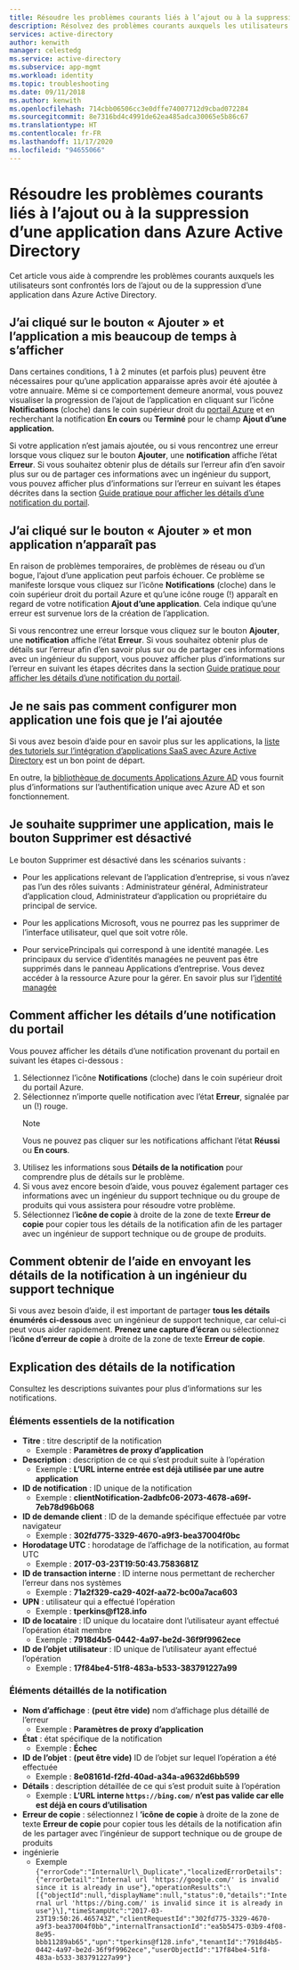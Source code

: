 ```yaml
---
title: Résoudre les problèmes courants liés à l’ajout ou à la suppression d’une application dans Azure Active Directory
description: Résolvez des problèmes courants auxquels les utilisateurs sont confrontés lors de l’ajout ou de la suppression d’une application dans Azure Active Directory.
services: active-directory
author: kenwith
manager: celestedg
ms.service: active-directory
ms.subservice: app-mgmt
ms.workload: identity
ms.topic: troubleshooting
ms.date: 09/11/2018
ms.author: kenwith
ms.openlocfilehash: 714cbb06506cc3e0dffe74007712d9cbad072284
ms.sourcegitcommit: 8e7316bd4c4991de62ea485adca30065e5b86c67
ms.translationtype: HT
ms.contentlocale: fr-FR
ms.lasthandoff: 11/17/2020
ms.locfileid: "94655066"
---
```

# <a name="troubleshoot-common-problem-adding-or-removing-an-application-to-azure-active-directory"></a>Résoudre les problèmes courants liés à l’ajout ou à la suppression d’une application dans Azure Active Directory
Cet article vous aide à comprendre les problèmes courants auxquels les utilisateurs sont confrontés lors de l’ajout ou de la suppression d’une application dans Azure Active Directory.

## <a name="i-clicked-the-add-button-and-my-application-took-a-long-time-to-appear"></a>J’ai cliqué sur le bouton « Ajouter » et l’application a mis beaucoup de temps à s’afficher
Dans certaines conditions, 1 à 2 minutes (et parfois plus) peuvent être nécessaires pour qu’une application apparaisse après avoir été ajoutée à votre annuaire. Même si ce comportement demeure anormal, vous pouvez visualiser la progression de l’ajout de l’application en cliquant sur l’icône **Notifications** (cloche) dans le coin supérieur droit du [portail Azure](https://portal.azure.com/) et en recherchant la notification **En cours** ou **Terminé** pour le champ **Ajout d’une application.**

Si votre application n’est jamais ajoutée, ou si vous rencontrez une erreur lorsque vous cliquez sur le bouton **Ajouter**, une **notification** affiche l’état **Erreur**. Si vous souhaitez obtenir plus de détails sur l’erreur afin d’en savoir plus sur ou de partager ces informations avec un ingénieur du support, vous pouvez afficher plus d’informations sur l’erreur en suivant les étapes décrites dans la section [Guide pratique pour afficher les détails d’une notification du portail](#how-to-see-the-details-of-a-portal-notification).

## <a name="i-clicked-the-add-button-and-my-application-didnt-appear"></a>J’ai cliqué sur le bouton « Ajouter » et mon application n’apparaît pas
En raison de problèmes temporaires, de problèmes de réseau ou d’un bogue, l’ajout d’une application peut parfois échouer. Ce problème se manifeste lorsque vous cliquez sur l’icône **Notifications** (cloche) dans le coin supérieur droit du portail Azure et qu’une icône rouge (!) apparaît en regard de votre notification **Ajout d’une application**. Cela indique qu’une erreur est survenue lors de la création de l’application.

Si vous rencontrez une erreur lorsque vous cliquez sur le bouton **Ajouter**, une **notification** affiche l’état **Erreur**. Si vous souhaitez obtenir plus de détails sur l’erreur afin d’en savoir plus sur ou de partager ces informations avec un ingénieur du support, vous pouvez afficher plus d’informations sur l’erreur en suivant les étapes décrites dans la section [Guide pratique pour afficher les détails d’une notification du portail](#how-to-see-the-details-of-a-portal-notification).

## <a name="i-dont-know-how-to-set-up-my-application-once-ive-added-it"></a>Je ne sais pas comment configurer mon application une fois que je l’ai ajoutée
Si vous avez besoin d’aide pour en savoir plus sur les applications, la [liste des tutoriels sur l’intégration d’applications SaaS avec Azure Active Directory](../saas-apps/tutorial-list.md) est un bon point de départ.

En outre, la [bibliothèque de documents Applications Azure AD](./what-is-application-management.md) vous fournit plus d’informations sur l’authentification unique avec Azure AD et son fonctionnement.

## <a name="i-want-to-delete-an-application-but-the-delete-button-is-disabled"></a>Je souhaite supprimer une application, mais le bouton Supprimer est désactivé

Le bouton Supprimer est désactivé dans les scénarios suivants :

- Pour les applications relevant de l’application d’entreprise, si vous n’avez pas l’un des rôles suivants : Administrateur général, Administrateur d’application cloud, Administrateur d’application ou propriétaire du principal de service.

- Pour les applications Microsoft, vous ne pourrez pas les supprimer de l’interface utilisateur, quel que soit votre rôle.

- Pour servicePrincipals qui correspond à une identité managée. Les principaux du service d’identités managées ne peuvent pas être supprimés dans le panneau Applications d’entreprise. Vous devez accéder à la ressource Azure pour la gérer. En savoir plus sur l’[identité managée](../managed-identities-azure-resources/overview.md)

## <a name="how-to-see-the-details-of-a-portal-notification"></a>Comment afficher les détails d’une notification du portail
Vous pouvez afficher les détails d’une notification provenant du portail en suivant les étapes ci-dessous :
1.  Sélectionnez l’icône **Notifications** (cloche) dans le coin supérieur droit du portail Azure.
2.  Sélectionnez n’importe quelle notification avec l’état **Erreur**, signalée par un (!) rouge.
    >[!NOTE]
    >Vous ne pouvez pas cliquer sur les notifications affichant l’état **Réussi** ou **En cours**.
4.  Utilisez les informations sous **Détails de la notification** pour comprendre plus de détails sur le problème.
5.  Si vous avez encore besoin d’aide, vous pouvez également partager ces informations avec un ingénieur du support technique ou du groupe de produits qui vous assistera pour résoudre votre problème.
6.  Sélectionnez l’**icône de copie** à droite de la zone de texte **Erreur de copie** pour copier tous les détails de la notification afin de les partager avec un ingénieur de support technique ou de groupe de produits.

## <a name="how-to-get-help-by-sending-notification-details-to-a-support-engineer"></a>Comment obtenir de l’aide en envoyant les détails de la notification à un ingénieur du support technique
Si vous avez besoin d’aide, il est important de partager **tous les détails énumérés ci-dessous** avec un ingénieur de support technique, car celui-ci peut vous aider rapidement. **Prenez une capture d’écran** ou sélectionnez l’**icône d’erreur de copie** à droite de la zone de texte **Erreur de copie**.

## <a name="notification-details-explained"></a>Explication des détails de la notification
Consultez les descriptions suivantes pour plus d’informations sur les notifications.

### <a name="essential-notification-items"></a>Éléments essentiels de la notification
- **Titre** : titre descriptif de la notification
  * Exemple : **Paramètres de proxy d’application**
- **Description** : description de ce qui s’est produit suite à l’opération
  -   Exemple : **L’URL interne entrée est déjà utilisée par une autre application**
- **ID de notification** : ID unique de la notification
  -   Exemple : **clientNotification-2adbfc06-2073-4678-a69f-7eb78d96b068**
- **ID de demande client** : ID de la demande spécifique effectuée par votre navigateur
  -   Exemple : **302fd775-3329-4670-a9f3-bea37004f0bc**
- **Horodatage UTC** : horodatage de l’affichage de la notification, au format UTC
  -   Exemple : **2017-03-23T19:50:43.7583681Z**
- **ID de transaction interne** : ID interne nous permettant de rechercher l’erreur dans nos systèmes
  -   Exemple : **71a2f329-ca29-402f-aa72-bc00a7aca603**
- **UPN** : utilisateur qui a effectué l’opération
  -   Exemple : **tperkins\@f128.info**
- **ID de locataire** : ID unique du locataire dont l’utilisateur ayant effectué l’opération était membre
  -   Exemple : **7918d4b5-0442-4a97-be2d-36f9f9962ece**
- **ID de l’objet utilisateur** : ID unique de l’utilisateur ayant effectué l’opération
  -   Exemple : **17f84be4-51f8-483a-b533-383791227a99**

### <a name="detailed-notification-items"></a>Éléments détaillés de la notification
-   **Nom d’affichage** : **(peut être vide)** nom d’affichage plus détaillé de l’erreur
    -   Exemple : **Paramètres de proxy d’application**
-   **État** : état spécifique de la notification
    -   Exemple : **Échec**
-   **ID de l’objet** : **(peut être vide)** ID de l’objet sur lequel l’opération a été effectuée
    -   Exemple : **8e08161d-f2fd-40ad-a34a-a9632d6bb599**
-   **Détails** : description détaillée de ce qui s’est produit suite à l’opération
    -   Exemple : **L’URL interne `https://bing.com/` n’est pas valide car elle est déjà en cours d’utilisation**
-   **Erreur de copie** : sélectionnez l **’icône de copie** à droite de la zone de texte **Erreur de copie** pour copier tous les détails de la notification afin de les partager avec l’ingénieur de support technique ou de groupe de produits 
-   ingénierie
    -   Exemple ```{"errorCode":"InternalUrl\_Duplicate","localizedErrorDetails":{"errorDetail":"Internal url 'https://google.com/' is invalid since it is already in use"},"operationResults":\[{"objectId":null,"displayName":null,"status":0,"details":"Internal url 'https://bing.com/' is invalid since it is already in use"}\],"timeStampUtc":"2017-03-23T19:50:26.465743Z","clientRequestId":"302fd775-3329-4670-a9f3-bea37004f0bb","internalTransactionId":"ea5b5475-03b9-4f08-8e95-bbb11289ab65","upn":"tperkins@f128.info","tenantId":"7918d4b5-0442-4a97-be2d-36f9f9962ece","userObjectId":"17f84be4-51f8-483a-b533-383791227a99"}```